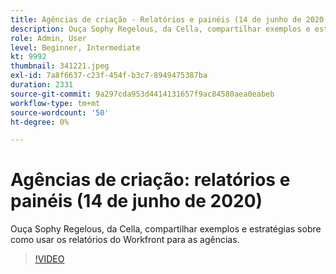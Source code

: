 ```yaml
---
title: Agências de criação - Relatórios e painéis (14 de junho de 2020)
description: Ouça Sophy Regelous, da Cella, compartilhar exemplos e estratégias sobre como usar os relatórios do Workfront para as agências.
role: Admin, User
level: Beginner, Intermediate
kt: 9992
thumbnail: 341221.jpeg
exl-id: 7a8f6637-c23f-454f-b3c7-8949475387ba
duration: 2331
source-git-commit: 9a297cda953d4414131657f9ac84580aea0eabeb
workflow-type: tm+mt
source-wordcount: '50'
ht-degree: 0%

---
```


# Agências de criação: relatórios e painéis (14 de junho de 2020)

Ouça Sophy Regelous, da Cella, compartilhar exemplos e estratégias sobre como usar os relatórios do Workfront para as agências.

>[!VIDEO](https://video.tv.adobe.com/v/341221/?quality=12&learn=on)
